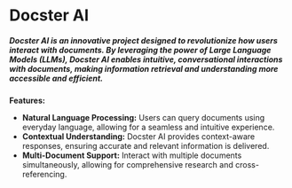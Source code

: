 # Docster AI
<h5>Docster AI is an innovative project designed to revolutionize how users interact with documents. By leveraging the power of Large Language Models (LLMs), Docster AI enables intuitive, conversational interactions with documents, making information retrieval and understanding more accessible and efficient.</h5>
<strong><label>Features:</label></strong>
<ul>
  <li><strong>Natural Language Processing:</strong> Users can query documents using everyday language, allowing for a seamless and intuitive experience.</li>
  <li><strong>Contextual Understanding:</strong> Docster AI provides context-aware responses, ensuring accurate and relevant information is delivered.</li>
  <li><strong>Multi-Document Support:</strong> Interact with multiple documents simultaneously, allowing for comprehensive research and cross-referencing.</li>
</ul>
